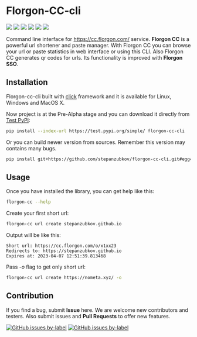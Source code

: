 # Florgon-CC-cli

![](https://img.shields.io/badge/status-Beta-yellow)
![](https://img.shields.io/pypi/dm/florgon-cc-cli)
![](https://img.shields.io/pypi/v/florgon-cc-cli)
![](https://img.shields.io/pypi/status/florgon-cc-cli)
![](https://img.shields.io/pypi/l/florgon-cc-cli)
![](https://img.shields.io/pypi/pyversions/florgon-cc-cli)

Command line interface for https://cc.florgon.com/ service. **Florgon CC** is a powerful url shortener and paste manager. With Florgon CC you can browse your url or paste statistics in web interface or using this CLI. Also Florgon CC generates qr codes for urls. Its functionality is improved with **Florgon SSO**.

## Installation

Florgon-cc-cli built with [click](https://github.com/pallets/click) framework and it is available for Linux, Windows and MacOS X.

Now project is at the Pre-Alpha stage and you can download it directly from [Test PyPI](https://test.pypi.org/):

```bash
pip install --index-url https://test.pypi.org/simple/ florgon-cc-cli
```
Or you can build newer version from sources. Remember this version may contains many bugs.

```bash
pip install git+https://github.com/stepanzubkov/florgon-cc-cli.git#egg=florgon-cc-cli
```

## Usage

Once you have installed the library, you can get help like this:

```bash
florgon-cc --help
```

Create your first short url:

```bash
florgon-cc url create stepanzubkov.github.io
```
Output will be like this:
```
Short url: https://cc.florgon.com/o/x1xx23
Redirects to: https://stepanzubkov.github.io
Expires at: 2023-04-07 12:51:39.813468
```
Pass *-o* flag to get only short url:

```bash
florgon-cc url create https://nometa.xyz/ -o
```

## Contribution

If you find a bug, submit **Issue** here. We are welcome new contributors and testers. Also submit issues and **Pull Requests** to offer new features.

[![GitHub issues by-label](https://img.shields.io/github/issues/stepanzubkov/florgon-cc-cli/good%20first%20issue)](https://github.com/stepanzubkov/florgon-cc-cli/issues?q=is%3Aopen+label%3A%22good+first+issue%22+sort%3Aupdated-desc)
[![GitHub issues by-label](https://img.shields.io/github/issues/stepanzubkov/florgon-cc-cli/help%20wanted)](https://github.com/stepanzubkov/florgon-cc-cli/issues?q=is%3Aopen+label%3A%22help+wanted%22+sort%3Aupdated-desc+)

